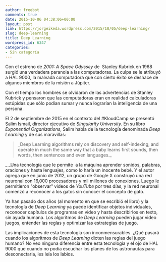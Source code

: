 ```yaml
---
author: freebot
comments: true
date: 2015-10-06 04:38:06+00:00
layout: post
link: https://jorgeikeda.wordpress.com/2015/10/05/deep-learning/
slug: deep-learning
title: Deep Learning
wordpress_id: 6347
categories:
- Sin categoría
---
```


Con el estreno de _2001: A Space Odyssey_ de  Stanley Kubrick en 1968 surgió una verdadera paranoia a las computadoras. La culpa se le atribuyó a HAL 9000, la malvada computadora que con cierto éxito se deshace de algunos miembros de la misión a Júpiter.

Con el tiempo los hombres se olvidaron de las advertencias de Stanley Kubrick y pensaron que las computadoras eran en realidad calculadoras estúpidas que sólo podían sumar y nunca lograrían la inteligencia de una persona.

El 2 de septiembre de 2015 en el contexto del #KloudCamp se presentó Salim Ismail, director ejecutivo de _Singularity University._ En su libro _Exponential Organizations_, Salim habla de la tecnología denominada _Deep Learning_ y de sus maravillas:


<blockquote>_Deep Learning algorithms rely on discovery and self-indexing, and operate in much the same way that a baby learns first sounds, then words, then sentences and even languages._</blockquote>


_ _Una tecnología que le permite  a la máquina aprender sonidos, palabras, oraciones y hasta lenguajes, como lo haría un inocente bebé. Y el autor agrega que en junio de 2012, un grupo de Google X construyó una red neuronal con 16,000 procesadores y mil millones de conexiones. Luego le permitieron "observar" videos de _YouTube_ por tres días, y la red neuronal comenzó a reconocer a los gatos sin conocer el concepto de gato.

Ya han pasado dos años (al momento en que se escribió el libro) y la tecnología de _Deep Learning_ ya puede identificar objetos individuales, reconocer capítulos de programas en video y hasta describirlos en texto, sin ayuda humana. Los algoritmos de _Deep Learning_ pueden jugar video juegos, entender las reglas y optimizar las estrategias de juego.

Las implicaciones de esta tecnología son inconmensurables. ¿Qué pasará cuando los algoritmos de _Deep Learning_ dicten las reglas del juego humano? No veo ninguna diferencia entre esta tecnología y el ojo de HAL 9000 que cuando no podía escuchar los planes de los astronautas para desconectarla, les leía los labios.
